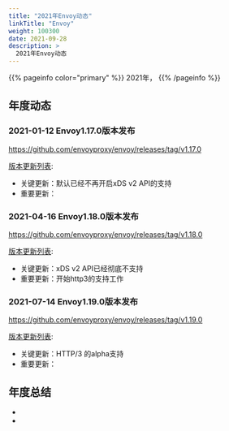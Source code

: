 ```yaml
---
title: "2021年Envoy动态"
linkTitle: "Envoy"
weight: 100300
date: 2021-09-28
description: >
  2021年Envoy动态
---
```


{{% pageinfo color="primary" %}}
2021年，
{{% /pageinfo %}}

## 年度动态

### 2021-01-12 Envoy1.17.0版本发布

https://github.com/envoyproxy/envoy/releases/tag/v1.17.0

[版本更新列表](https://www.envoyproxy.io/docs/envoy/latest/version_history/v1.17.0): 

- 关键更新：默认已经不再开启xDS v2 API的支持
- 重要更新：

### 2021-04-16 Envoy1.18.0版本发布

https://github.com/envoyproxy/envoy/releases/tag/v1.18.0

[版本更新列表](https://www.envoyproxy.io/docs/envoy/latest/version_history/v1.18.0): 

- 关键更新：xDS v2 API已经彻底不支持
- 重要更新：开始http3的支持工作

### 2021-07-14 Envoy1.19.0版本发布

https://github.com/envoyproxy/envoy/releases/tag/v1.19.0

[版本更新列表](https://www.envoyproxy.io/docs/envoy/latest/version_history/v1.1.0): 

- 关键更新：HTTP/3 的alpha支持
- 重要更新：

## 年度总结

- 
- 

